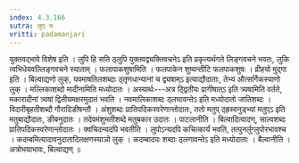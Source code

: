 ```yaml
---
index: 4.3.166
sutra: लुप् च
vritti: padamanjari
---
```


 युक्तवद्भावे विशेष इति । लुपि हि सति ठ्लुपि युक्तवद्व्यक्तिवचनेऽ इति प्रकृत्यर्थगते लिङ्गवचने भवतः, लुकि त्वभिधेयवल्लिङ्गवचने स्याताम् । फलापाकशुषामिति । फलपाकेन शुष्यन्तीटि फलपाकशुषः । व्रीहयो मुद्गा इति । बिल्वाद्यणो लुक्, यवमाषतिलशब्दाः ठ्तृणधान्यानां च द्व्यषाम्ऽ इत्याद्यौदाताः, तेभ्य औत्सर्गिकस्याणो लुक् । मल्लिकाशब्दो मादीनामिति मध्योदातः । अस्यार्थः---अत्र ठ्द्वितीयः प्रागीषात्ऽ इति त्र्यषामिति वर्तते, मकारादीनां त्र्यषां द्वितीयमक्षरमुदातं भवति । नवमालिकाशब्दः ठ्लघावन्तेऽ इति मध्योदातो जातिशब्दः । विदारीबृहतीशब्दौ गौरादिङीषन्तौ । अंशुशब्दः प्रातिपदिकरवरेणान्तोदातः, ततो मतुप् ठ्ह्रस्वनुड्भ्यां मतुप्ऽ इति मतुबाद्यौदातः, ङीबनुदातः । तदेवमंशुमतीशब्दे मतुबकार उदातः । पाटलानीति । बिल्वादित्वादण्, साल्वशब्दः प्रातिपदिकस्वरेणान्तोदातः । क्वचिदन्यदपि भवतीति । लुपोऽन्यदपि कचित्कार्यं भवति, तत्पुनर्लुग्लुपोरभावश्च । कदम्बमित्यादावनुदातादिलक्षणस्याञो लुक् । कदम्बादयः शब्दाः ठ्लगावन्तेऽ इति मध्योदाताः । बैल्वानीति । अत्रोभयाभावः, बिल्वाद्यण् ॥